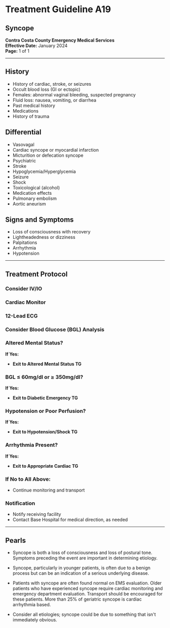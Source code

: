 # Treatment Guideline A19
## Syncope

**Contra Costa County Emergency Medical Services**  
**Effective Date:** January 2024  
**Page:** 1 of 1

---

## History

- History of cardiac, stroke, or seizures
- Occult blood loss (GI or ectopic)
- Females: abnormal vaginal bleeding, suspected pregnancy
- Fluid loss: nausea, vomiting, or diarrhea
- Past medical history
- Medications
- History of trauma

## Differential

- Vasovagal
- Cardiac syncope or myocardial infarction
- Micturition or defecation syncope
- Psychiatric
- Stroke
- Hypoglycemia/Hyperglycemia
- Seizure
- Shock
- Toxicological (alcohol)
- Medication effects
- Pulmonary embolism
- Aortic aneurism

## Signs and Symptoms

- Loss of consciousness with recovery
- Lightheadedness or dizziness
- Palpitations
- Arrhythmia
- Hypotension

---

## Treatment Protocol

### Consider IV/IO

### Cardiac Monitor

### 12-Lead ECG

### Consider Blood Glucose (BGL) Analysis

### Altered Mental Status?

**If Yes:**
- **Exit to Altered Mental Status TG**

### BGL ≤ 60mg/dl or ≥ 350mg/dl?

**If Yes:**
- **Exit to Diabetic Emergency TG**

### Hypotension or Poor Perfusion?

**If Yes:**
- **Exit to Hypotension/Shock TG**

### Arrhythmia Present?

**If Yes:**
- **Exit to Appropriate Cardiac TG**

### If No to All Above:

- Continue monitoring and transport

### Notification

- Notify receiving facility
- Contact Base Hospital for medical direction, as needed

---

## Pearls

- Syncope is both a loss of consciousness and loss of postural tone. Symptoms preceding the event are important in determining etiology.

- Syncope, particularly in younger patients, is often due to a benign process but can be an indication of a serious underlying disease.

- Patients with syncope are often found normal on EMS evaluation. Older patients who have experienced syncope require cardiac monitoring and emergency department evaluation. Transport should be encouraged for these patients. More than 25% of geriatric syncope is cardiac arrhythmia based.

- Consider all etiologies; syncope could be due to something that isn't immediately obvious.

